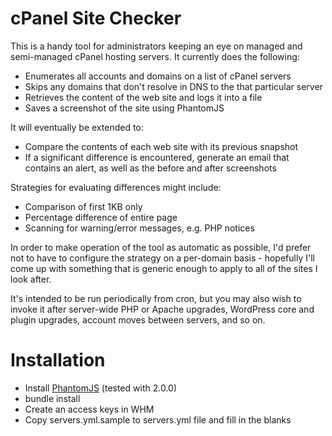 cPanel Site Checker
===================

This is a handy tool for administrators keeping an eye on managed and semi-managed cPanel hosting servers. It 
currently does the following:

* Enumerates all accounts and domains on a list of cPanel servers
* Skips any domains that don't resolve in DNS to the that particular server
* Retrieves the content of the web site and logs it into a file
* Saves a screenshot of the site using PhantomJS

It will eventually be extended to:

* Compare the contents of each web site with its previous snapshot
* If a significant difference is encountered, generate an email that contains an alert, as well as
  the before and after screenshots

Strategies for evaluating differences might include:

* Comparison of first 1KB only
* Percentage difference of entire page
* Scanning for warning/error messages, e.g. PHP notices

In order to make operation of the tool as automatic as possible, I'd prefer not to have to configure the
strategy on a per-domain basis - hopefully I'll come up with something that is generic enough to apply
to all of the sites I look after.

It's intended to be run periodically from cron, but you may also wish to invoke it after server-wide
PHP or Apache upgrades, WordPress core and plugin upgrades, account moves between servers, and so on.

Installation
============

* Install [PhantomJS](http://phantomjs.org/) (tested with 2.0.0)
* bundle install 
* Create an access keys in WHM
* Copy servers.yml.sample to servers.yml file and fill in the blanks


